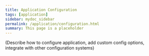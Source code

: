 ```yaml
---
title: Application Configuration
tags: [application]
sidebar: mydoc_sidebar
permalink: /application/configuration.html
summary: This page is a placeholder  
---
```


(Describe how to configure application, add custom config options, integrate with other configuration systems)
